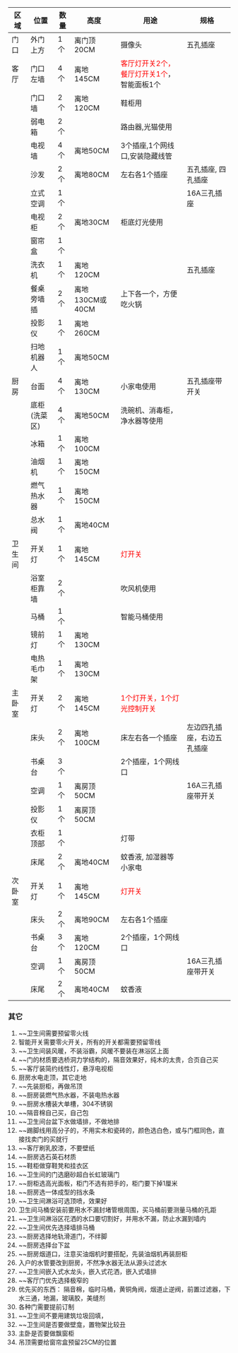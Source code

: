 | 区域   | 位置         | 数量 | 高度            | 用途                                                              | 规格 |
| ------ | ------------ | ---- | --------------- | ----------------------------------------------------------------- | ---- |
| 门口   | 外门上方     | 1个  | 离门顶20CM      | 摄像头                                                            |   五孔插座   |
| 客厅   | 门口左墙     | 4个  | 离地145CM       | <font color=red> 客厅灯开关2个，餐厅灯开关1个</font>，智能面板1个 |      |
|        | 门口墙       | 2个  | 离地120CM       | 鞋柜用                                                            |      |
|        | 弱电箱       | 2个  |                 | 路由器,光猫使用                                                   |      |
|        | 电视墙       | 4个  | 离地50CM        | 3个插座,1个网线口,安装隐藏线管                                    |      |
|        | 沙发         | 2个  | 离地80CM        | 左右各1个插座                                                     |  五孔插座, 四孔插座   |
|        | 立式空调     | 1个  |                 |                                                                   | 16A三孔插座     |
|        | 电视柜       | 2个  | 离地30CM        | 柜底灯光使用                                                      ||
|        | 窗帘盒       | 1个  |                 |                                                                   |      |
|        | 洗衣机       | 1个  |  离地120CM       |                                                                   |五孔插座           |
|        | 餐桌旁墙插   | 2个  | 离地130CM或40CM | 上下各一个，方便吃火锅                                            |      |
|        | 投影仪       | 1个  | 离地260CM       |                                                                   |      |
|        | 扫地机器人   | 1个  | 离地50CM        |                                                                   |      |
| 厨房   | 台面         | 4个  | 离地130CM       | 小家电使用                                                        |  五孔插座带开关    |
|        | 底柜(洗菜区) | 4个  | 离地50CM        | 洗碗机、消毒柜，净水器等使用                                      |      |
|        | 冰箱         | 1个  | 离地100CM       |                                                                   |      |
|        | 油烟机       | 1个  | 离地150CM       |                                                                   |      |
|        | 燃气热水器   | 1个  | 离地150CM       |                                                                   |      |
|        | 总水阀       | 1个  | 离地40CM        |                                                                   |      |
|  卫生间 | 开关灯   | 1个  | 离地145CM       |         <font color=red>灯开关</font>                                                           |      |
|        | 浴室柜靠墙   | 2个  |                 | 吹风机使用                                                        |      |
|        | 马桶         | 1个  |                 | 智能马桶使用                                                      |      |
|        | 镜前灯       | 1个  | 离地130CM       |                                                                   |      |
|        | 电热毛巾架   | 1个  | 离地130CM       |                                                                   |      |
|  主卧室 | 开关灯           | 2个  | 离地145CM |  <font color=red> 1个灯开关，1个灯光控制开关</font>                                        |      |
|        | 床头         | 2个  | 离地100CM       | 床左右各一个插座                                    | 左边四孔插座，右边五孔插座      |
|        | 书桌台       | 3个  |                 | 2个插座，1个网线口                                                |      |
|        | 空调         | 1个  | 离房顶50CM      |                                                                   |16A三孔插座带开关    |
|        | 投影仪       | 1个  | 离房顶50CM      |                                                                   |      |
|        | 衣柜顶部     | 1个  |                 | 灯带                                                              |      |
|        | 床尾         | 2个  | 离地40CM        | 蚊香液, 加湿器等小家电                                                            |      |
|  次卧室| 开关灯           | 1个  | 离地145CM       | <font color=red>灯开关</font> |      |
|        | 床头         | 2个  | 离地90CM       | 左右各1个插座                                                     |      |
|        | 书桌台       | 3个  |   离地120CM      | 2个插座，1个网线口                                                |      |
|        | 空调         | 1个  | 离房顶50CM      |                                                                   | 16A三孔插座带开关   |
|        | 床尾         | 2个  | 离地40CM        | 蚊香液                                                            |      |

### 其它
1. ~~卫生间需要预留零火线
2. 智能开关需要零火开关，所有的开关都需要预留零线
3. ~~卫生间装风暖，不装浴霸，风暖不要装在淋浴区上面
4. ~~门的材质要选桥洞力学结构的，隔音效果好，纯木的太贵，合页自己买
5. ~~客厅装简约线性灯，悬浮电视柜
6. 厨房水电走顶，其它走地
7. ~~先装厨柜，再做吊顶
8. ~~厨房装燃气热水器，不装电热水器
9. ~~厨房水槽装大单槽，304不锈钢
10. ~~隔音棉自己买，自己包
11. ~~卫生间台盆下水做墙排，不做地排
12. ~~踢脚线用高分子的，不用实木和瓷砖的，颜色选白色，或与门框同色，直接找卖门的买就行
13. ~~客厅刷乳胶漆，不要壁纸
14. ~~厨房选石英石材质
15. ~~鞋柜做穿鞋凳和挂衣区
16. ~~卫生间的门选磨砂超白长虹玻璃门
17. ~~厨柜选高光面板，柜门不选有把手的，柜门要下掉1厘米
18. ~~厨房选一体成型的挡水条
19. ~~卫生间淋浴可选顶喷，效果好
20. 卫生间马桶安装前要用水不漏封堵管根周围，买马桶前要测量马桶的孔距
21. ~~卫生间淋浴区花洒的水口要切割好，并用水不漏，防止水漏到墙内
22. ~~卫生间优先选择墙排马桶
23. ~~厨房选择地轨滑道门，不绊脚
24. ~~厨房选择台下盆
25. ~~厨房烟道口，注意买油烟机时要搭配，先装油烟机再装厨柜
26. 入户的水管要改到厨房，不然净水器无法从源头过滤水
27. ~~卫生间嵌入式水龙头，嵌入式花洒，嵌入式墙排
28. ~~客厅门优先选择极窄的
29. 优先买的东西： 隔音棉，临时马桶，黄铜角阀，烟道止逆阀，前置过滤器，下水三通，地漏，玻璃胶，美缝剂
30. 各种门需要提前订制
31. ~~卫生间不要用建筑垃圾回填， 
32. ~~卫生间是否要做壁龛，置物架比较丑
33. 主卧是否要做飘窗柜
34. 吊顶需要给窗帘盒预留25CM的位置

